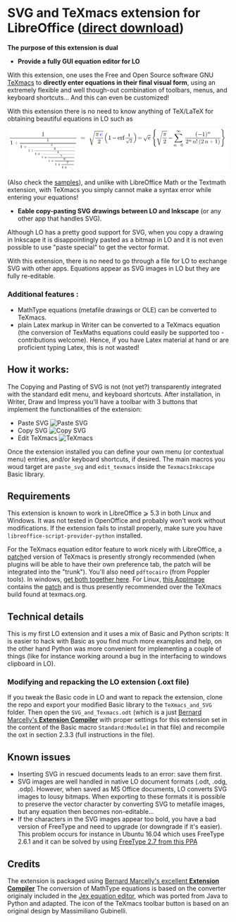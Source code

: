 # SVG and TeXmacs extension for LibreOffice ([direct download](https://github.com/slowphil/SVG_and_TeXmacs_for_LibreOffice/releases/latest))


__The purpose of this extension is dual__ 

* __Provide a fully GUI equation editor for LO__

With this extension, one uses the Free and Open Source software GNU [TeXmacs](http://www.texmacs.org) to __directly enter equations in their final visual form__, using an extremely flexible and well though-out combination of toolbars, menus, and keyboard shortcuts...  And this can even be customized!

With this extension there is no need to know anything of TeX/LaTeX for obtaining beautiful equations in LO such as

![](samples/sample.svg)

(Also check the [samples](https://github.com/slowphil/SVG_and_TeXmacs_for_LibreOffice/tree/master/samples)), and unlike with LibreOffice Math or the Textmath extension, with TeXmacs you simply cannot make a syntax error while entering your equations!


* __Eable copy-pasting SVG drawings between LO and Inkscape__ (or any other app that handles SVG).

Although LO has a pretty good support for SVG, when you copy a drawing in Inkscape it is disappointingly pasted as a bitmap in LO and it is not even possible to use "paste special" to get the vector format.

With this extension, there is no need to go through a file for LO to exchange SVG with other apps. Equations appear as SVG images in LO but they are fully re-editable.

### Additional features : 
* MathType equations (metafile drawings or OLE) can be converted to TeXmacs.
* plain Latex markup in Writer can be converted to a TeXmacs equation (the conversion of TexMaths equations could easily be supported too - contributions welcome). Hence, if you have Latex material at hand or are proficient typing Latex, this is not wasted!


## How it works:
The Copying and Pasting of SVG is not (not yet?) transparently integrated with the standard edit menu, and keyboard shortcuts.
After installation, in Writer, Draw and Impress you'll have a toolbar with 3 buttons that implement the functionalities of the extension:
* Paste SVG ![Paste SVG](LO-PasteSvg-icon_16.png)
* Copy SVG ![Copy SVG](LO-CopySvg-icon_16.png)
* Edit TeXmacs ![TeXmacs](LO-TeXmacs-icon_16.png)  

Once the extension installed you can define your own menu (or contextual menu) entries, and/or keyboard shortcuts, if desired. The main macros you woud target are `paste_svg` and `edit_texmacs` inside the `TexmacsInkscape` Basic library. 


## Requirements
This extension is known to work in LibreOffice ⩾ 5.3 in both Linux and Windows. It was not tested in OpenOffice and probably won't work without modifications. If the extension fails to install properly, make sure you have `libreoffice-script-provider-python` installed.

For the TeXmacs equation editor feature to work nicely with LibreOffice, a [patch](https://github.com/slowphil/mingw-w64-texmacs/blob/master/equation-editor-plugin.patch)ed version of TeXmacs is presently strongly recommended (when plugins will be able to have their own preference tab, the patch will be integrated into the "trunk"). You'll also need `pdftocairo` (from Poppler tools). In windows, [get both together here](https://github.com/slowphil/mingw-w64-texmacs/releases/latest). For Linux, [this AppImage](https://download.opensuse.org/repositories/home:/slowphil:/texmacs-devel/AppImage/texmacs-latest-x86_64.AppImage) contains the [patch](https://build.opensuse.org/package/view_file/home:slowphil:texmacs-devel/texmacs/equation-editor-plugin.patch) and is thus presently recommended over the TeXmacs build found at texmacs.org.

## Technical details
This is my first LO extension and it uses a mix of Basic and Python scripts: 
It is easier to hack with Basic as you find much more examples and help, on the other hand Python was more convenient for implementing a couple of things (like for instance working around a bug in the interfacing to windows clipboard in LO).

### Modifying and repacking the LO extension (.oxt file)
If you tweak the Basic code in LO and want to repack the extension, clone the repo and export your modified Basic library to the `TeXmacs_and_SVG` folder. Then open the `SVG_and_Texmacs.odt` (which is a just [Bernard Marcelly's __Extension Compiler__](https://wiki.openoffice.org/wiki/Extensions_Packager#Extension_Compiler) with proper settings for this extension set in the content of the Basic macro `Standard:Module1` in that file) and recompile the oxt in section 2.3.3 (full instructions in the file).

## Known issues
- Inserting SVG in rescued documents leads to an error: save them first.
- SVG images are well handled in native LO document formats (.odt, .odg, .odp). However, when saved as MS Office documents, LO converts SVG images to lousy bitmaps. When exporting to these formats it is possible to preserve the vector character by converting SVG to metafile images, but any equation then becomes non-editable…
- If the characters in the SVG images appear too bold, you have a bad version of FreeType and need to upgrade (or downgrade if it's easier). This problem occurs for instance in Ubuntu 16.04 which uses FreeType 2.6.1 and it can be solved by using [FreeType 2.7 from this PPA](https://launchpad.net/~no1wantdthisname/+archive/ubuntu/ppa)


## Credits
The extension is packaged using [Bernard Marcelly's excellent __Extension Compiler__](https://wiki.openoffice.org/wiki/Extensions_Packager#Extension_Compiler)
The conversion of MathType equations is based on the converter originaly included in the [Jex equation editor](http://levine.sscnet.ucla.edu/general/software/jex/), which was ported from Java to Python and adapted.
The icon of the TeXmacs toolbar button is based on an original design by Massimiliano Gubinelli.
